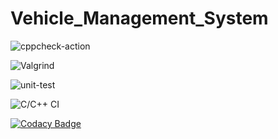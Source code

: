 # Vehicle_Management_System
![cppcheck-action](https://github.com/99002624/Vehicle_Management_System/workflows/cppcheck-action/badge.svg?branch=main)

![Valgrind](https://github.com/99002624/Vehicle_Management_System/workflows/Valgrind/badge.svg?branch=main)

![unit-test](https://github.com/99002624/Vehicle_Management_System/workflows/unit-test/badge.svg?branch=main)

![C/C++ CI](https://github.com/99002624/Vehicle_Management_System/workflows/C/C++%20CI/badge.svg?branch=main)

[![Codacy Badge](https://api.codacy.com/project/badge/Grade/0eacf3dc55ca4fac8dc06cbf386c1044)](https://app.codacy.com/gh/99002624/Vehicle_Management_System?utm_source=github.com&utm_medium=referral&utm_content=99002624/Vehicle_Management_System&utm_campaign=Badge_Grade)
